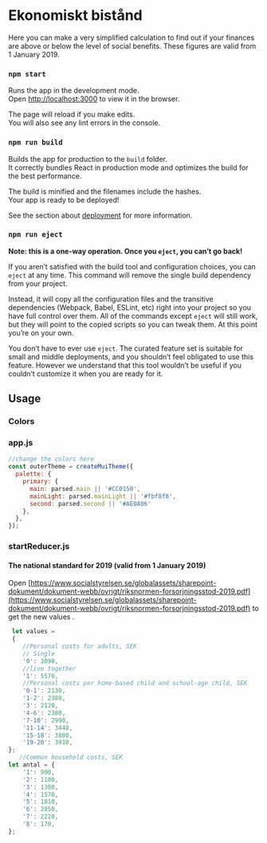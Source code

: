 # Ekonomiskt bistånd

Here you can make a very simplified calculation to find out if your finances are above or below the level of social benefits. These figures are valid from 1 January 2019.

### `npm start`

Runs the app in the development mode.<br>
Open [http://localhost:3000](http://localhost:3000) to view it in the browser.

The page will reload if you make edits.<br>
You will also see any lint errors in the console.


### `npm run build`

Builds the app for production to the `build` folder.<br>
It correctly bundles React in production mode and optimizes the build for the best performance.

The build is minified and the filenames include the hashes.<br>
Your app is ready to be deployed!

See the section about [deployment](https://facebook.github.io/create-react-app/docs/deployment) for more information.

### `npm run eject`

**Note: this is a one-way operation. Once you `eject`, you can’t go back!**

If you aren’t satisfied with the build tool and configuration choices, you can `eject` at any time. This command will remove the single build dependency from your project.

Instead, it will copy all the configuration files and the transitive dependencies (Webpack, Babel, ESLint, etc) right into your project so you have full control over them. All of the commands except `eject` will still work, but they will point to the copied scripts so you can tweak them. At this point you’re on your own.

You don’t have to ever use `eject`. The curated feature set is suitable for small and middle deployments, and you shouldn’t feel obligated to use this feature. However we understand that this tool wouldn’t be useful if you couldn’t customize it when you are ready for it.


## Usage
### Colors
### app.js
```javascript
//change the colors here 
const outerTheme = createMuiTheme({
  palette: {
    primary: {
      main: parsed.main || '#CC0150', 
      mainLight: parsed.mainLight || '#fbf8f8', 
      second: parsed.second || '#AE0A06'
    },
  },
});

```
### startReducer.js

#### The national standard for 2019 (valid from 1 January 2019)

Open [https://www.socialstyrelsen.se/globalassets/sharepoint-dokument/dokument-webb/ovrigt/riksnormen-forsorjningsstod-2019.pdf](https://www.socialstyrelsen.se/globalassets/sharepoint-dokument/dokument-webb/ovrigt/riksnormen-forsorjningsstod-2019.pdf) to get the new values .

```javascript
 let values = 
 {
    //Personal costs for adults, SEK
    // Single
    '0': 3090,
    //live together
    '1': 5570,
    //Personal costs per home-based child and school-age child, SEK
    '0-1': 2130,
    '1-2': 2380,
    '3': 2120,
    '4-6': 2380,
    '7-10': 2990,
    '11-14': 3440,
    '15-18': 3880,
    '19-20': 3910,
};
   //Common household costs, SEK
let antal = {
    '1': 990,
    '2': 1100,
    '3': 1380,
    '4': 1570,
    '5': 1810,
    '6': 2050,
    '7': 2220,
    '8': 170,
};
```
